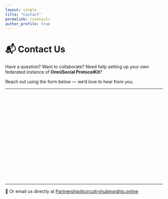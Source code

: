 ```yaml
---
layout: single
title: "Contact"
permalink: /contact/
author_profile: true
---
```


# 📬 Contact Us

Have a question? Want to collaborate? Need help setting up your own federated instance of **OmniSocial ProtocolKit**?

Reach out using the form below — we’d love to hear from you.

---

<iframe data-tally-src="https://tally.so/embed/wMVQz0?alignLeft=1&hideTitle=1&transparentBackground=1&dynamicHeight=1" loading="lazy" width="100%" height="276" frameborder="0" marginheight="0" marginwidth="0" title="Contact
"></iframe>
<script>var d=document,w="https://tally.so/widgets/embed.js",v=function(){"undefined"!=typeof Tally?Tally.loadEmbeds():d.querySelectorAll("iframe[data-tally-src]:not([src])").forEach((function(e){e.src=e.dataset.tallySrc}))};if("undefined"!=typeof Tally)v();else if(d.querySelector('script[src="'+w+'"]')==null){var s=d.createElement("script");s.src=w,s.onload=v,s.onerror=v,d.body.appendChild(s);}</script>

---

📮 Or email us directly at [Partnership@circuitryhubinsights.online](mailto:Partnership@circuitryhubinsights.online)
